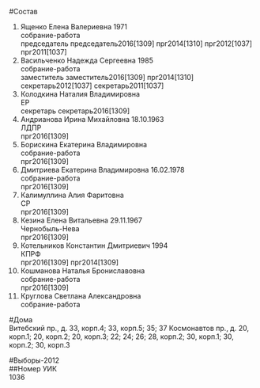 #Состав  
1. Ященко Елена Валериевна 1971  
    собрание-работа  
    председатель председатель2016[1309] прг2014[1310] прг2012[1037] прг2011[1037]  
2. Васильченко Надежда Сергеевна 1985  
    собрание-работа  
    заместитель заместитель2016[1309] прг2014[1310] секретарь2012[1037] секретарь2011[1037]  
3. Колодкина Наталия Владимировна  
    ЕР  
    секретарь секретарь2016[1309]  
4. Андрианова Ирина Михайловна 18.10.1963  
    ЛДПР  
    прг2016[1309]  
5. Борискина Екатерина Владимировна  
    собрание-работа  
    прг2016[1309]  
6. Дмитриева Екатерина Владимировна 16.02.1978  
    собрание-работа  
    прг2016[1309]  
7. Калимуллина Алия Фаритовна  
    СР  
    прг2016[1309]  
8. Кезина Елена Витальевна 29.11.1967  
    Чернобыль-Нева  
    прг2016[1309]  
9. Котельников Константин Дмитриевич 1994  
    КПРФ  
    прг2016[1309] прг2014[1309]  
10. Кошманова Наталья Брониславовна  
    собрание-работа  
    прг2016[1309]  
11. Круглова Светлана Александровна  
    собрание-работа  
  
#Дома  
Витебский пр., д. 33, корп.4; 33, корп.5; 35; 37 Космонавтов пр., д. 20, корп.1; 20, корп.2; 20, корп.З; 22; 24; 26; 28, корп.2; 30, корп.1; 30, корп.2; 30, корп.З  
  
#Выборы-2012  
##Номер УИК  
1036  
